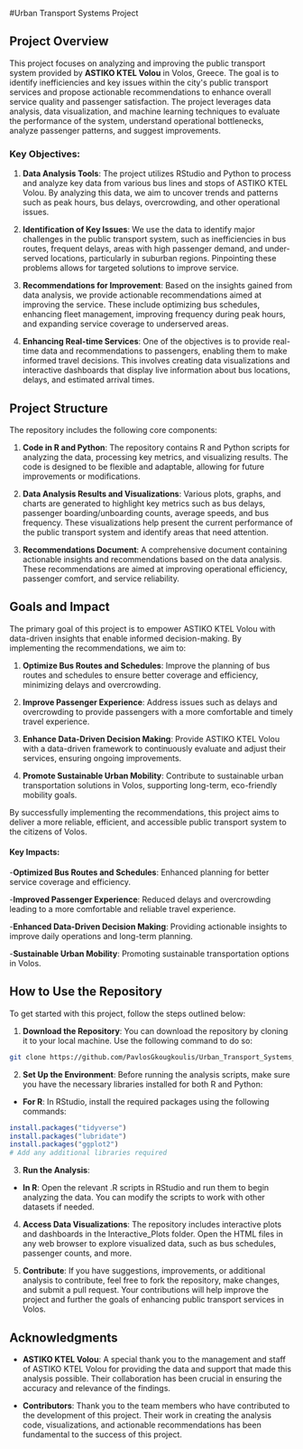 #Urban Transport Systems Project

## Project Overview

This project focuses on analyzing and improving the public transport system provided by **ASTIKO KTEL Volou** in Volos, Greece. The goal is to identify inefficiencies and key issues within the city's public transport services and propose actionable recommendations to enhance overall service quality and passenger satisfaction. The project leverages data analysis, data visualization, and machine learning techniques to evaluate the performance of the system, understand operational bottlenecks, analyze passenger patterns, and suggest improvements.

### Key Objectives:

1. **Data Analysis Tools**: The project utilizes RStudio and Python to process and analyze key data from various bus lines and stops of ASTIKO KTEL Volou. By analyzing this data, we aim to uncover trends and patterns such as peak hours, bus delays, overcrowding, and other operational issues.

2. **Identification of Key Issues**: We use the data to identify major challenges in the public transport system, such as inefficiencies in bus routes, frequent delays, areas with high passenger demand, and under-served locations, particularly in suburban regions. Pinpointing these problems allows for targeted solutions to improve service.

3. **Recommendations for Improvement**: Based on the insights gained from data analysis, we provide actionable recommendations aimed at improving the service. These include optimizing bus schedules, enhancing fleet management, improving frequency during peak hours, and expanding service coverage to underserved areas.

4. **Enhancing Real-time Services**: One of the objectives is to provide real-time data and recommendations to passengers, enabling them to make informed travel decisions. This involves creating data visualizations and interactive dashboards that display live information about bus locations, delays, and estimated arrival times.

## Project Structure

The repository includes the following core components:

1. **Code in R and Python**: The repository contains R and Python scripts for analyzing the data, processing key metrics, and visualizing results. The code is designed to be flexible and adaptable, allowing for future improvements or modifications.

2. **Data Analysis Results and Visualizations**: Various plots, graphs, and charts are generated to highlight key metrics such as bus delays, passenger boarding/unboarding counts, average speeds, and bus frequency. These visualizations help present the current performance of the public transport system and identify areas that need attention.

3. **Recommendations Document**: A comprehensive document containing actionable insights and recommendations based on the data analysis. These recommendations are aimed at improving operational efficiency, passenger comfort, and service reliability.

## Goals and Impact

The primary goal of this project is to empower ASTIKO KTEL Volou with data-driven insights that enable informed decision-making. By implementing the recommendations, we aim to:

1.  **Optimize Bus Routes and Schedules**: Improve the planning of bus routes and schedules to ensure better coverage and efficiency, minimizing delays and overcrowding.

2.  **Improve Passenger Experience**: Address issues such as delays and overcrowding to provide passengers with a more comfortable and timely travel experience.

3.  **Enhance Data-Driven Decision Making**: Provide ASTIKO KTEL Volou with a data-driven framework to continuously evaluate and adjust their services, ensuring ongoing improvements.

4.  **Promote Sustainable Urban Mobility**: Contribute to sustainable urban transportation solutions in Volos, supporting long-term, eco-friendly mobility goals.

By successfully implementing the recommendations, this project aims to deliver a more reliable, efficient, and accessible public transport system to the citizens of Volos.

#### Key Impacts:

-**Optimized Bus Routes and Schedules**: Enhanced planning for better service coverage and efficiency.

-**Improved Passenger Experience**: Reduced delays and overcrowding leading to a more comfortable and reliable travel experience.

-**Enhanced Data-Driven Decision Making**: Providing actionable insights to improve daily operations and long-term planning.

-**Sustainable Urban Mobility**: Promoting sustainable transportation options in Volos.

## How to Use the Repository

To get started with this project, follow the steps outlined below:

1. **Download the Repository**: You can download the repository by cloning it to your local machine. Use the following command to do so:

```bash
git clone https://github.com/PavlosGkougkoulis/Urban_Transport_Systems_Project.git
```

2. **Set Up the Environment**: Before running the analysis scripts, make sure you have the necessary libraries installed for both R and Python:

- **For R**: In RStudio, install the required packages using the following commands:

```R
install.packages("tidyverse")
install.packages("lubridate")
install.packages("ggplot2")
# Add any additional libraries required
```

3. **Run the Analysis**:

- **In R**: Open the relevant .R scripts in RStudio and run them to begin analyzing the data. You can modify the scripts to work with other datasets if needed.

4. **Access Data Visualizations**: The repository includes interactive plots and dashboards in the Interactive_Plots folder. Open the HTML files in any web browser to explore visualized data, such as bus schedules, passenger counts, and more.

5. **Contribute**: If you have suggestions, improvements, or additional analysis to contribute, feel free to fork the repository, make changes, and submit a pull request. Your contributions will help improve the project and further the goals of enhancing public transport services in Volos.

## Acknowledgments

- **ASTIKO KTEL Volou**: A special thank you to the management and staff of ASTIKO KTEL Volou for providing the data and support that made this analysis possible. Their collaboration has been crucial in ensuring the accuracy and relevance of the findings.

- **Contributors**: Thank you to the team members who have contributed to the development of this project. Their work in creating the analysis code, visualizations, and actionable recommendations has been fundamental to the success of this project.
